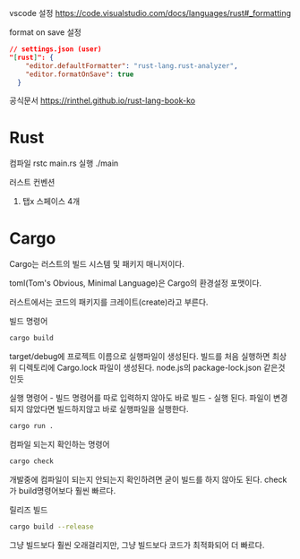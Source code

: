 vscode 설정
https://code.visualstudio.com/docs/languages/rust#_formatting

format on save 설정

```json
// settings.json (user)
"[rust]": {
    "editor.defaultFormatter": "rust-lang.rust-analyzer",
    "editor.formatOnSave": true
  }
```

공식문서
https://rinthel.github.io/rust-lang-book-ko

<h1>Rust</h1>

컴파일
rstc main.rs
실행
./main

러스트 컨벤션

1. 탭x 스페이스 4개

<h1>Cargo</h1>

Cargo는 러스트의 빌드 시스템 및 패키지 매니저이다.

toml(Tom's Obvious, Minimal Language)은 Cargo의 환경설정 포맷이다.

러스트에서는 코드의 패키지를 크레이트(create)라고 부른다.

빌드 명령어

```bash
cargo build
```

target/debug에 프로젝트 이름으로 실행파일이 생성된다.
빌드를 처음 실행하면 최상위 디렉토리에 Cargo.lock 파일이 생성된다. node.js의 package-lock.json 같은것인듯

실행 명령어 - 빌드 명령어를 따로 입력하지 않아도 바로 빌드 - 실행 된다.
파일이 변경되지 않았다면 빌드하지않고 바로 실행파일을 실행한다.

```bash
cargo run .
```

컴파일 되는지 확인하는 명령어

```bash
cargo check
```

개발중에 컴파일이 되는지 안되는지 확인하려면 굳이 빌드를 하지 않아도 된다.
check가 build명령어보다 훨씬 빠르다.

릴리즈 빌드

```bash
cargo build --release
```

그냥 빌드보다 훨씬 오래걸리지만, 그냥 빌드보다 코드가 최적화되어 더 빠르다.
